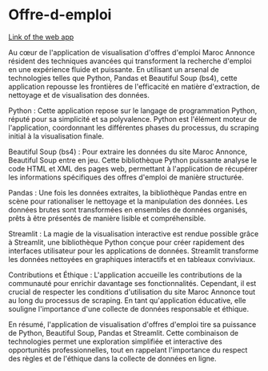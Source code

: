 # Offre-d-emploi

[Link of the web app](https://offre-d-emploi-maroc.streamlit.app/)

Au cœur de l'application de visualisation d'offres d'emploi Maroc Annonce résident des techniques avancées qui transforment la recherche d'emploi en une expérience fluide et puissante. En utilisant un arsenal de technologies telles que Python, Pandas et Beautiful Soup (bs4), cette application repousse les frontières de l'efficacité en matière d'extraction, de nettoyage et de visualisation des données.

Python : Cette application repose sur le langage de programmation Python, réputé pour sa simplicité et sa polyvalence. Python est l'élément moteur de l'application, coordonnant les différentes phases du processus, du scraping initial à la visualisation finale.

Beautiful Soup (bs4) : Pour extraire les données du site Maroc Annonce, Beautiful Soup entre en jeu. Cette bibliothèque Python puissante analyse le code HTML et XML des pages web, permettant à l'application de récupérer les informations spécifiques des offres d'emploi de manière structurée.

Pandas : Une fois les données extraites, la bibliothèque Pandas entre en scène pour rationaliser le nettoyage et la manipulation des données. Les données brutes sont transformées en ensembles de données organisés, prêts à être présentés de manière lisible et compréhensible.

Streamlit : La magie de la visualisation interactive est rendue possible grâce à Streamlit, une bibliothèque Python conçue pour créer rapidement des interfaces utilisateur pour les applications de données. Streamlit transforme les données nettoyées en graphiques interactifs et en tableaux conviviaux.

Contributions et Éthique : L'application accueille les contributions de la communauté pour enrichir davantage ses fonctionnalités. Cependant, il est crucial de respecter les conditions d'utilisation du site Maroc Annonce tout au long du processus de scraping. En tant qu'application éducative, elle souligne l'importance d'une collecte de données responsable et éthique.

En résumé, l'application de visualisation d'offres d'emploi tire sa puissance de Python, Beautiful Soup, Pandas et Streamlit. Cette combinaison de technologies permet une exploration simplifiée et interactive des opportunités professionnelles, tout en rappelant l'importance du respect des règles et de l'éthique dans la collecte de données en ligne.





